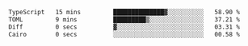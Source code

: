 <!--START_SECTION:waka-->

```txt
TypeScript   15 mins         ██████████████▓░░░░░░░░░░   58.90 %
TOML         9 mins          █████████▒░░░░░░░░░░░░░░░   37.21 %
Diff         0 secs          ▓░░░░░░░░░░░░░░░░░░░░░░░░   03.31 %
Cairo        0 secs          ░░░░░░░░░░░░░░░░░░░░░░░░░   00.58 %
```

<!--END_SECTION:waka-->